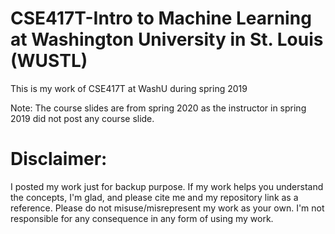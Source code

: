 # CSE417T-Intro to Machine Learning at Washington University in St. Louis (WUSTL)

This is my work of CSE417T at WashU during spring 2019

Note: The course slides are from spring 2020 as the instructor in spring 2019 did not post any course slide.

# Disclaimer:

I posted my work just for backup purpose. If my work helps you understand the concepts, I'm glad, and please cite me and my repository link as a reference. Please do not misuse/misrepresent my work as your own. I'm not responsible for any consequence in any form of using my work.
